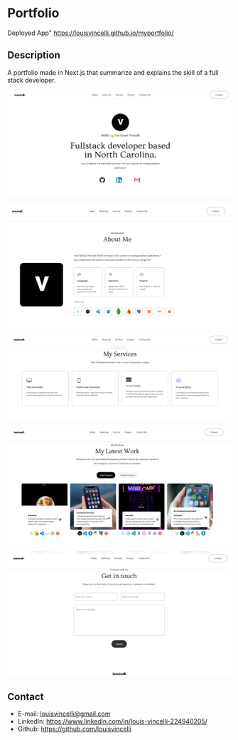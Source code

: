 # Portfolio

Deployed App" https://louisvincelli.github.io/myportfolio/

## Description

A portfolio made in Next.js that summarize and explains the skill of a full stack developer.

![Screenshot1](/public/sc1.png)

![Screenshot5](/public/sc5.png)

![Screenshot2](/public/sc2.png)

![Screenshot3](/public/sc3.png)

![Screenshot4](/public/sc4.png)

## Contact 
* E-mail: louisvincelli@gmail.com
* LinkedIn: https://www.linkedin.com/in/louis-vincelli-224940205/
* Github: https://github.com/louisvincelli
